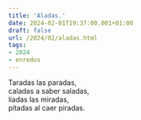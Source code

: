 ```yaml
---
title: 'Aladas.'
date: 2024-02-01T19:37:00.001+01:00
draft: false
url: /2024/02/aladas.html
tags: 
- 2024
- enredos
---
```


Taradas las paradas,  
caladas a saber saladas,  
liadas las miradas,  
pitadas al caer piradas.  